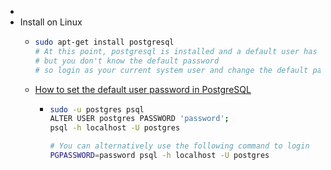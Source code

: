 -
- Install on Linux
	- ```bash
	  sudo apt-get install postgresql
	  # At this point, postgresql is installed and a default user has been set up
	  # but you don't know the default password
	  # so login as your current system user and change the default password
	  ```
	- [How to set the default user password in PostgreSQL](https://chartio.com/resources/tutorials/how-to-set-the-default-user-password-in-postgresql/)
		- ```bash
		  sudo -u postgres psql
		  ALTER USER postgres PASSWORD 'password';
		  psql -h localhost -U postgres
		  
		  # You can alternatively use the following command to login
		  PGPASSWORD=password psql -h localhost -U postgres
		  ```